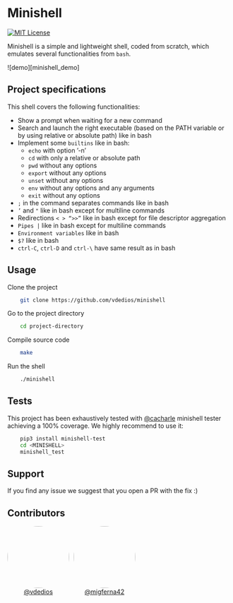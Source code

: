 # Minishell

[![MIT License](https://img.shields.io/badge/coverage-100%25-green)](https://github.com/migferna42/minishell/runs/1965281956)

Minishell is a simple and lightweight shell, coded from scratch, which emulates several functionalities from `bash`.

![demo][minishell_demo]
## Project specifications

This shell covers the following functionalities:

- Show a prompt when waiting for a new command
- Search and launch the right executable (based on the PATH variable or by using relative or absolute path) like in bash
- Implement some `builtins` like in bash:
    - `echo` with option ’-n’
    - `cd` with only a relative or absolute path
    - `pwd` without any options
    - `export` without any options
    - `unset` without any options
    - `env` without any options and any arguments
    - `exit` without any options
- `;` in the command separates commands like in bash
- `’` and `"` like in bash except for multiline commands
- Redirections `< > “>>”` like in bash except for file descriptor aggregation
- `Pipes |` like in bash except for multiline commands
- `Environment variables` like in bash
- `$?` like in bash
- `ctrl-C`, `ctrl-D` and `ctrl-\` have same result as in bash
  
## Usage

Clone the project

```bash
    git clone https://github.com/vdedios/minishell
```

Go to the project directory

```bash
    cd project-directory
```

Compile source code

```bash
    make
```

Run the shell

```bash
    ./minishell
```
  
## Tests

This project has been exhaustively tested with [@cacharle](https://github.com/cacharle/minishell_test) minishell tester achieving a 100% coverage. We highly recommend to use it:
```bash
    pip3 install minishell-test
    cd <MINISHELL>
    minishell_test
```
## Support

If you find any issue we suggest that you open a PR with the fix :)

## Contributors
<div style="display: flex; flex-direction: row; align-items: center;">
    <div style="display: flex; flex-direction: column; align-items: center; margin-bottom: 10px;  margin-right: 10px">
      <img src="https://cdn.intra.42.fr/users/small_vde-dios.jpg" style="border-radius: 50%; width: 140px">
      <a href="https://github.com/vdedios">@vdedios</a>
    </div>
    <div style="display: flex; flex-direction: column; align-items: center; margin-bottom: 10px">
      <img src="https://avatars.githubusercontent.com/u/559575?v=4" style="border-radius: 50%; width: 140px">
      <a href="https://github.com/migferna42">@migferna42</a>
    </div>
</div>